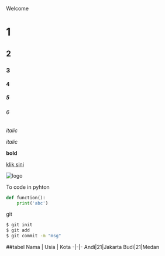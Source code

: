 Welcome

# 1
## 2
### 3
#### 4
##### 5
###### 6

*italic*

_italic_

**bold**

[klik sini](www.google.com)

![logo](https://www.google.com/search?q=logo&safe=strict&rlz=1C1GGRV_enID751ID751&source=lnms&tbm=isch&sa=X&ved=0ahUKEwiFwOWiwojgAhWJMI8KHdg7B1UQ_AUIDigB&biw=1366&bih=657#imgrc=7pmDf_67bAH-XM:)

To code in pyhton
```python
def function():
    print('abc')
```
git
```bash
$ git init
$ git add
$ git commit -m "msg"
```

##tabel
Nama | Usia | Kota
-|-|-
Andi|21|Jakarta
Budi|21|Medan